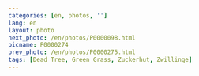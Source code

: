```yaml
---
categories: [en, photos, '']
lang: en
layout: photo
next_photo: /en/photos/P0000098.html
picname: P0000274
prev_photo: /en/photos/P0000275.html
tags: [Dead Tree, Green Grass, Zuckerhut, Zwillinge]
---
```

